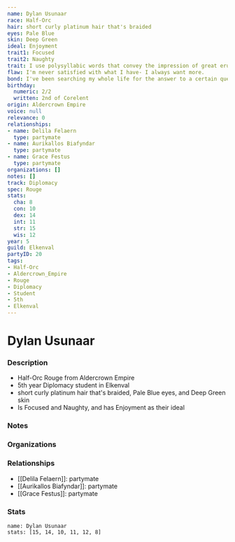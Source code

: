 ```yaml
---
name: Dylan Usunaar
race: Half-Orc
hair: short curly platinum hair that's braided
eyes: Pale Blue
skin: Deep Green
ideal: Enjoyment
trait1: Focused
trait2: Naughty
trait: I use polysyllabic words that convey the impression of great erudition.
flaw: I'm never satisfied with what I have- I always want more.
bond: I've been searching my whole life for the answer to a certain question.
birthday:
  numeric: 2/2
  written: 2nd of Corelent
origin: Aldercrown Empire
voice: null
relevance: 0
relationships:
- name: Delila Felaern
  type: partymate
- name: Aurikallos Biafyndar
  type: partymate
- name: Grace Festus
  type: partymate
organizations: []
notes: []
track: Diplomacy
spec: Rouge
stats:
  cha: 8
  con: 10
  dex: 14
  int: 11
  str: 15
  wis: 12
year: 5
guild: Elkenval
partyID: 20
tags:
- Half-Orc
- Aldercrown_Empire
- Rouge
- Diplomacy
- Student
- 5th
- Elkenval
---
```

# Dylan Usunaar
### Description
- Half-Orc Rouge from Aldercrown Empire
- 5th year Diplomacy student in Elkenval
- short curly platinum hair that's braided, Pale Blue eyes, and Deep Green skin
- Is Focused and Naughty, and has Enjoyment as their ideal

### Notes

### Organizations

### Relationships
- [[Delila Felaern]]: partymate
- [[Aurikallos Biafyndar]]: partymate
- [[Grace Festus]]: partymate

### Stats
```statblock
name: Dylan Usunaar
stats: [15, 14, 10, 11, 12, 8]
```